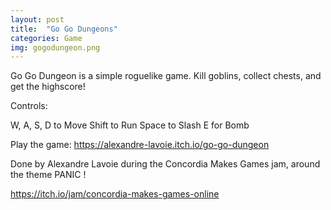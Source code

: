```yaml
---
layout: post
title:  "Go Go Dungeons"
categories: Game
img: gogodungeon.png
---
```

Go Go Dungeon is a simple roguelike game. Kill goblins, collect chests, and get the highscore!

Controls:

W, A, S, D to Move
Shift to Run
Space to Slash
E for Bomb

Play the game: https://alexandre-lavoie.itch.io/go-go-dungeon

Done by Alexandre Lavoie during the Concordia Makes Games jam, around the theme PANIC !

https://itch.io/jam/concordia-makes-games-online